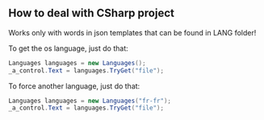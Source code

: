 How to deal with CSharp project
-
Works only with words in json templates that can be found in LANG folder!

To get the os language, just do that:
```cs
Languages languages = new Languages();
_a_control.Text = languages.TryGet("file");
```

To force another language, just do that:
```cs
Languages languages = new Languages("fr-fr");
_a_control.Text = languages.TryGet("file");
```
